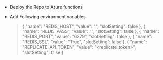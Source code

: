  - Deploy the Repo to Azure functions  
 - Add Following environment variables
 
 
    

    > {
    >       "name": "REDIS_HOST",
    >       "value": "<hosturl>",
    >       "slotSetting": false
    >     },
    >     {
    >       "name": "REDIS_PASS",
    >       "value": "<password>",
    >       "slotSetting": false
    >     },
    >     {
    >       "name": "REDIS_PORT",
    >       "value": "6379",
    >       "slotSetting": false
    >     },
    >     {
    >       "name": "REDIS_SSL",
    >       "value": "True",
    >       "slotSetting": false
    >     },
    >     {
    >       "name": "REPLICATE_API_TOKEN",
    >       "value": "<replicate_token>",
    >       "slotSetting": false
    >     }
